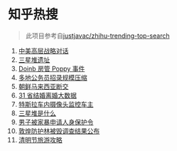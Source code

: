 # 知乎热搜

> 此项目参考自[justjavac/zhihu-trending-top-search](https://github.com/justjavac/zhihu-trending-top-search/blob/main/utils.ts)

<!-- BEGIN -->
  <!-- 最后更新时间:Sat Mar 20 2021 08:11:35 GMT+0000 (Coordinated Universal Time) -->
  1. [中美高层战略对话](https://www.zhihu.com/search?q=中美对话)
1. [三星堆遗址](https://www.zhihu.com/search?q=三星堆新发现)
1. [Doinb 房管 Poppy 事件](https://www.zhihu.com/search?q=doinb)
1. [多地公务员招录规模压缩](https://www.zhihu.com/search?q=公务员)
1. [朝鲜马来西亚断交](https://www.zhihu.com/search?q=朝鲜马来西亚)
1. [31 省结婚离婚大数据](https://www.zhihu.com/search?q=结婚率)
1. [特斯拉车内摄像头监控车主](https://www.zhihu.com/search?q=特斯拉)
1. [三星堆是什么](https://www.zhihu.com/search?q=三星堆未解之谜)
1. [男子被家暴申请人身保护令](https://www.zhihu.com/search?q=家暴)
1. [敦煌防护林被毁调查结果公布](https://www.zhihu.com/search?q=敦煌防护林)
1. [清明节旅游攻略](https://www.zhihu.com/search?q=清明节适合去哪里旅游)
  <!-- END -->